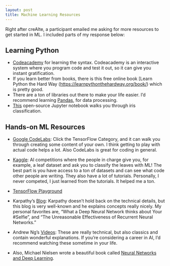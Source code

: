 ```yaml
---
layout: post
title: Machine Learning Resources
---
```


Right after creAIte, a participant emailed me asking for more resources to get started in ML. I included parts of my response below:

## Learning Python
* [Codeacademy](https://www.codecademy.com/) for learning the syntax. Codeacademy is an interactive system where you program code and test it out, so it can give you instant gratification.
* If you learn better from books, there is this free online book [Learn Python the Hard Way (https://learnpythonthehardway.org/book/) which is pretty good.
* There are a ton of libraries out there to make your life easier. I’d recommend learning [Pandas](http://pandas.pydata.org/pandas-docs/stable/10min.html), for data processing.
* [This](http://nbviewer.jupyter.org/github/rhiever/Data-Analysis-and-Machine-Learning-Projects/blob/master/example-data-science-notebook/Example%20Machine%20Learning%20Notebook.ipynb) open-source Jupyter notebook walks you through iris classification.

## Hands-on ML Resources
* [Google CodeLabs](https://codelabs.developers.google.com/): Click the TensorFlow Category, and it can walk you through creating some content of your own. I think getting to play with actual code helps a lot. Also CodeLabs is great for coding in general.
* [Kaggle](kaggle.com): AI competitions where the people in charge give you, for example, a leaf dataset and ask you to classify the leaves with ML! The best part is you have access to a ton of datasets and can see what code other people are writing. They also have a lot of tutorials. Personally, I never competed, I just learned from the tutorials. It helped me a ton.
* [TensorFlow Playground](playground.tensorflow.org)
* Karpathy’s [Blog](blog): Karpathy doesn’t hold back on the technical details, but this blog is very well-known and he explains concepts really nicely. My personal favorites are, “What a Deep Neural Network thinks about Your #Selfie”, and “The Unreasonable Effectiveness of Recurrent Neural Networks.”

* Andrew Ng’s [Videos](https://www.youtube.com/watch?v=UzxYlbK2c7E&list=PLJ_CMbwA6bT-n1W0mgOlYwccZ-j6gBXqE): These are really technical, but also classics and contain wonderful explanations. If you’re considering a career in AI, I’d recommend watching these sometime in your life.

* Also, Michael Nielsen wrote a beautiful book called [Neural Networks and Deep Learning](http://neuralnetworksanddeeplearning.com/).
